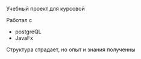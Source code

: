 Учебный проект для курсовой

Работал с 
   * postgreQL
   * JavaFx

Структура страдает, но опыт и знания полученны
